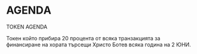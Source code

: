 # AGENDА

TOKEN AGENDA

Токен който прибира 20 процента от всяка транзакцията за финансиране на хората търсещи Христо Ботев всяка година на 2 ЮНИ. 
